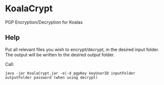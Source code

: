 # KoalaCrypt
PGP Encryption/Decryption for Koalas

## Help
Put all relevant files you wish to encrypt/decrypt, in the desired input folder.
The output will be written to the desired output folder.

Call:

	java -jar KoalaCrypt.jar -e|-d pgpKey keyUserID inputFolder outputFolder password (when using decrypt)
